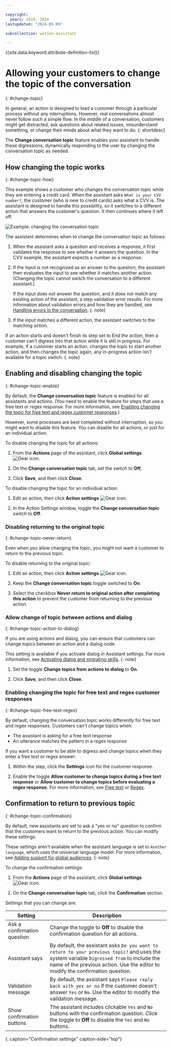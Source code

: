 ```yaml
---

copyright:
  years: 2018, 2024
lastupdated: "2024-05-09"

subcollection: watson-assistant

---
```


{{site.data.keyword.attribute-definition-list}}

# Allowing your customers to change the topic of the conversation
{: #change-topic}

In general, an action is designed to lead a customer through a particular process without any interruptions. However, real conversations almost never follow such a simple flow. In the middle of a conversation, customers might get distracted, ask questions about related issues, misunderstand something, or change their minds about what they want to do.
{: shortdesc}

The **Change conversation topic** feature enables your assistant to handle these digressions, dynamically responding to the user by changing the conversation topic as needed.

## How changing the topic works
{: #change-topic-how}

This example shows a customer who changes the conversation topic while they are entering a credit card. When the assistant asks `What is your CVV number?`, the customer (who is new to credit cards) asks what a CVV is. The assistant is designed to handle this possibility, so it switches to a different action that answers the customer's question. It then continues where it left off.

![Example: changing the conversation topic](images/changing-topic-example.gif)

The assistant determines when to change the conversation topic as follows:

1. When the assistant asks a question and receives a response, it first validates the response to see whether it answers the question. In the CVV example, the assistant expects a number as a response.

1. If the input is not recognized as an answer to the question, the assistant then evaluates the input to see whether it matches another action. (Changing the topic cannot switch the conversation to a different assistant.)

    If the input does not answer the question, and it does not match any existing action of the assistant, a step validation error results. For more information about validation errors and how they are handled, see [Handling errors in the conversation](/docs/watson-assistant?topic=watson-assistant-handle-errors).
    {: note}

1. If the input matches a different action, the assistant switches to the matching action.

    
If an action starts and doesn't finish its step set to *End the action*, then a customer can't digress into that action while it is still in progress. For example, if a customer starts an action, changes the topic to start another action, and then changes the topic again, any in-progress action isn't available for a topic switch.
{: note}

## Enabling and disabling changing the topic
{: #change-topic-enable}

By default, the **Change conversation topic** feature is enabled for all assistants and actions. (You need to enable the feature for steps that use a free text or regex response. For more information, see [Enabling changing the topic for free text and regex customer responses](#change-topic-free-text-regex).)

However, some processes are best completed without interruption, so you might want to disable this feature. You can disable for all actions, or just for an individual action.

To disable changing the topic for all actions:

1. From the **Actions** page of the assistant, click **Global settings** ![Gear icon](../../icons/settings.svg).

1. On the **Change conversation topic** tab, set the switch to **Off**.

1. Click **Save**, and then click **Close**.

To disable changing the topic for an individual action:

1. Edit an action, then click **Action settings** ![Gear icon](../../icons/settings.svg).

1. In the Action Settings window, toggle the **Change conversation topic** switch to **Off**.

### Disabling returning to the original topic
{: #change-topic-never-return}

Even when you allow changing the topic, you might not want a customer to return to the previous topic. 

To disable returning to the original topic:

1. Edit an action, then click **Action settings** ![Gear icon](../../icons/settings.svg).

1. Keep the **Change conversation topic** toggle switched to **On**.

1. Select the checkbox **Never return to original action after completing this action** to prevent the customer from returning to the previous action.

### Allow change of topic between actions and dialog
{: #change-topic-action-to-dialog}

If you are using actions and dialog, you can ensure that customers can change topics between an action and a dialog node.

This setting is available if you activate dialog in Assistant settings. For more information, see [Activating dialog and migrating skills](/docs/watson-assistant?topic=watson-assistant-activate-dialog).
{: note}

1. Set the toggle **Change topics from actions to dialog** to **On**.

1. Click **Save**, and then click **Close**.

### Enabling changing the topic for free text and regex customer responses
{: #change-topic-free-text-regex}

By default, changing the conversation topic works differently for free text and regex responses. Customers can't change topics when:

- The assistant is asking for a free text response 
- An utterance matches the pattern in a regex response

If you want a customer to be able to digress and change topics when they enter a free text or regex answer:
 
1. Within the step, click the **Settings** icon for the customer response.
 
1. Enable the toggle **Allow customer to change topics during a free text response** or **Allow customer to change topics before evaluating a regex response**. For more information, see [Free text](/docs/watson-assistant?topic=watson-assistant-collect-info#customer-response-type-free-text) or [Regex](/docs/watson-assistant?topic=watson-assistant-collect-info#customer-response-type-regex).

## Confirmation to return to previous topic
{: #change-topic-confirmation}

By default, new assistants are set to ask a "yes or no" question to confirm that the customers want to return to the previous action. You can modify these settings.

These settings aren't available when the assistant language is set to `Another language`, which uses the universal language model. For more information, see [Adding support for global audiences](/docs/watson-assistant?topic=watson-assistant-admin-language-support).
{: note}

To change the confirmation settings:

1. From the **Actions** page of the assistant, click **Global settings** ![Gear icon](../../icons/settings.svg).

1. On the **Change conversation topic** tab, click the **Confirmation** section.

Settings that you can change are:

| Setting | Description |
| --- | --- |
| Ask a confirmation question | Change the toggle to **Off** to disable the confirmation question for all actions. |
| Assistant says | By default, the assistant asks `Do you want to return to your previous topic?` and uses the system variable `Digressed from` to include the name of the previous action. Use the editor to modify the confirmation question. |
| Validation message | By default, the assistant says `Please reply back with yes or no` if the customer doesn't answer `Yes` or `No`. Use the editor to modify the validation message. |
| Show confirmation buttons | The assistant includes clickable `Yes` and `No` buttons with the confirmation question. Click the toggle to **Off** to disable the `Yes` and `No` buttons. |
{: caption="Confirmation settings" caption-side="top"}
